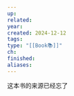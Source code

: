 ```yaml
---
up: 
related: 
year: 
created: 2024-12-12
tags: 
type: "[[Book📚]]"
ch: 
finished: 
aliases:
---
```

这本书的来源已经忘了

